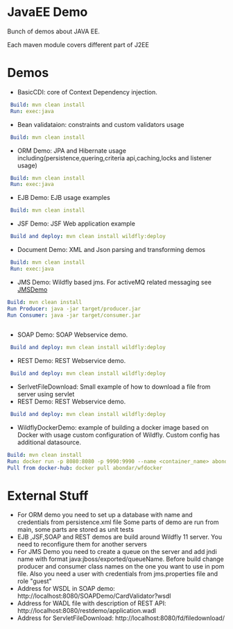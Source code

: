 # JavaEE Demo

Bunch of demos about JAVA EE.

Each maven module covers different part of J2EE

# Demos

- BasicCDI: core of Context Dependency injection. 
```yaml
 Build: mvn clean install
 Run: exec:java
```

- Bean validataion: constraints and custom validators usage
```yaml
 Build: mvn clean install
```

- ORM Demo: JPA and Hibernate usage including(persistence,quering,criteria api,caching,locks and listener usage) 

```yaml
 Build: mvn clean install
 Run: exec:java
```

- EJB Demo: EJB usage examples 

```yaml
 Build: mvn clean install
```

- JSF Demo: JSF Web application example

```yaml
 Build and deploy: mvn clean install wildfly:deploy
```

- Document Demo: XML and Json parsing and transforming demos
```yaml
 Build: mvn clean install
 Run: exec:java
```

- JMS Demo: Wildfly based jms. For activeMQ related messaging see [JMSDemo](https://github.com/abondar24/JMSDemo)
```yaml
Build: mvn clean install
Run Producer: java -jar target/producer.jar
Run Consumer: java -jar target/consumer.jar
 
``` 

- SOAP Demo: SOAP Webservice demo.
```yaml
 Build and deploy: mvn clean install wildfly:deploy
```

- REST Demo: REST Webservice demo.
```yaml
 Build and deploy: mvn clean install wildfly:deploy
```

- SerlvetFileDownload: Small example of how to download a file from server using servlet
- REST Demo: REST Webservice demo.
```yaml
 Build and deploy: mvn clean install wildfly:deploy
```

- WildflyDockerDemo: example of building a docker image based on Docker with usage custom configuration of Wildfly. Custom config has additional datasource.
```yaml
Build: mvn clean install
Run: docker run -p 8080:8080 -p 9990:9990 --name <container_name> abondar/wfdocker
Pull from docker-hub: docker pull abondar/wfdocker
```


# External Stuff

- For ORM demo you need to set up a database with name and credentials from persistence.xml file
   Some parts of demo are run from main, some parts are stored as unit tests  
- EJB ,JSF,SOAP and REST demos are build around Wildfly 11 server. You need to reconfigure them for another servers
- For JMS Demo you need to create a queue on the server  and add jndi name with format java:jboss/exported/queueName. 
Before build change producer and consumer class names on the one you want to use in pom file. 
Also you need a user with credentials from jms.properties file and role "guest"
- Address for WSDL in SOAP demo: http://localhost:8080/SOAPDemo/CardValidator?wsdl
- Address for WADL file with description of REST API: http://localhost:8080/restdemo/application.wadl
- Address for ServletFileDownload: http://localhost:8080/fd/filedownload/<filename>
